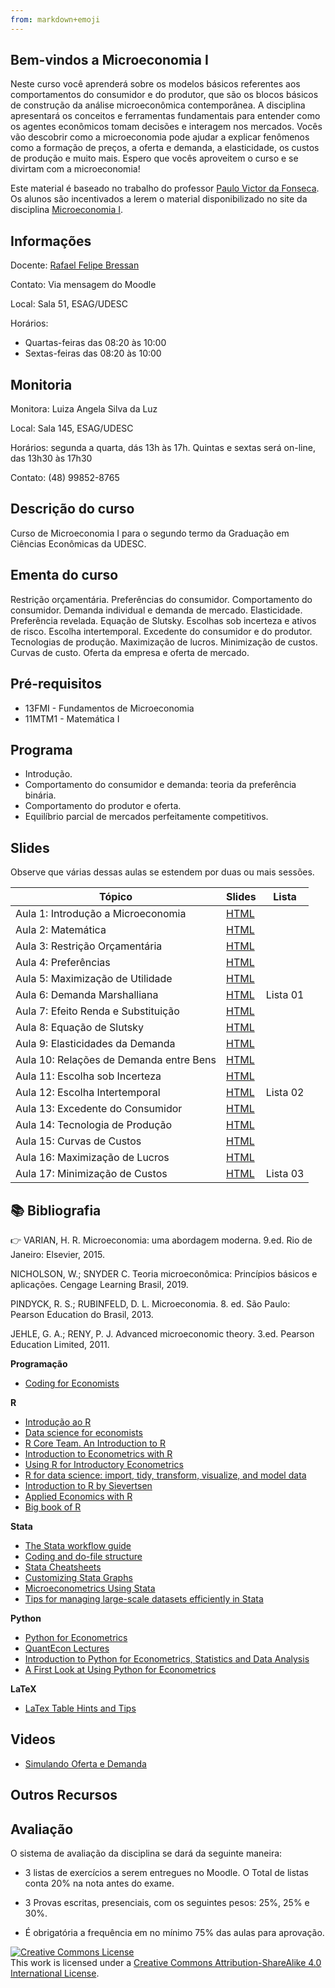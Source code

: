 ```yaml
---
from: markdown+emoji
---
```

## Bem-vindos a Microeconomia I

Neste curso você aprenderá sobre os modelos básicos referentes aos comportamentos do consumidor e do produtor, que são os blocos básicos de construção da análise microeconômica contemporânea. A disciplina apresentará os conceitos e ferramentas fundamentais para entender como os agentes econômicos tomam decisões e interagem nos mercados. Vocês vão descobrir como a microeconomia pode ajudar a explicar fenômenos como a formação de preços, a oferta e demanda, a elasticidade, os custos de produção e muito mais. Espero que vocês aproveitem o curso e se divirtam com a microeconomia!

Este material é baseado no trabalho do professor [Paulo Victor da Fonseca](https://pvfonseca.github.io). Os alunos são incentivados a lerem o material disponibilizado no site da disciplina [Microeconomia I](https://pvfonseca.github.io/teaching/micro/).


## Informações

Docente: <a href="https://rafaelbressan.netlify.app"> Rafael Felipe Bressan </a>

Contato: Via mensagem do Moodle

Local: Sala 51, ESAG/UDESC

Horários:

* Quartas-feiras das 08:20 às 10:00
* Sextas-feiras das 08:20 às 10:00

## Monitoria

Monitora: Luiza Angela Silva da Luz

Local: Sala 145, ESAG/UDESC

Horários: segunda a quarta, dás 13h às 17h. Quintas e sextas será on-line, das 13h30 às 17h30

Contato: (48) 99852-8765
 
## Descrição do curso

Curso de Microeconomia I para o segundo termo da Graduação em Ciências Econômicas da UDESC.

## Ementa do curso

Restrição orçamentária. Preferências do consumidor. Comportamento do consumidor. Demanda individual e demanda de mercado. Elasticidade. Preferência revelada. Equação de Slutsky. Escolhas sob incerteza e ativos de risco. Escolha intertemporal. Excedente do consumidor e do produtor. Tecnologias de produção. Maximização de lucros. Minimização de custos. Curvas de custo. Oferta da empresa e oferta de mercado.</p>

## Pré-requisitos

* 13FMI - Fundamentos de Microeconomia
* 11MTM1 - Matemática I

## Programa

* Introdução.
* Comportamento do consumidor e demanda: teoria da preferência binária.
* Comportamento do produtor e oferta.
* Equilíbrio parcial de mercados perfeitamente competitivos.

## Slides

Observe que várias dessas aulas se estendem por duas ou mais sessões.

| Tópico                                                   | Slides                                                                                                              | Lista                                                                                                   |
|----------------------------------------------------------|---------------------------------------------------------------------------------------------------------------------|---------------------------------------------------------------------------------------------------------|
| Aula 1: Introdução a Microeconomia | [HTML](https://raw.githack.com/rfbressan/micro1/master/src/slides/Aula01-Introducao.html)   | |
| Aula 2: Matemática | [HTML](https://raw.githack.com/rfbressan/micro1/master/src/slides/Aula02-matematica.html) | |
| Aula 3: Restrição Orçamentária | [HTML](https://raw.githack.com/rfbressan/micro1/master/src/slides/Aula03-RestricaoOrcamentaria.html) | |
| Aula 4: Preferências | [HTML](https://raw.githack.com/rfbressan/micro1/master/src/slides/Aula04-Preferencias.html) | |
| Aula 5: Maximização de Utilidade | [HTML](https://raw.githack.com/rfbressan/micro1/master/src/slides/Aula05-maximizacao-utilidade.html) | |
| Aula 6: Demanda Marshalliana | [HTML](https://raw.githack.com/rfbressan/micro1/master/src/slides/Aula06-demanda-marshalliana.html) | Lista 01|
| Aula 7: Efeito Renda e Substituição | [HTML](https://raw.githack.com/rfbressan/micro1/master/src/slides/Aula07-Efeito-Renda.html) | |
| Aula 8: Equação de Slutsky | [HTML](https://raw.githack.com/rfbressan/micro1/master/src/slides/Aula08-Slutsky.html) | |
| Aula 9: Elasticidades da Demanda | [HTML](https://raw.githack.com/rfbressan/micro1/master/src/slides/Aula09-Elasticidade-Demanda.html) | |
| Aula 10: Relações de Demanda entre Bens | [HTML](https://raw.githack.com/rfbressan/micro1/master/src/slides/Aula10-Relacoes-Demanda.html) | |
| Aula 11: Escolha sob Incerteza | [HTML](https://raw.githack.com/rfbressan/micro1/master/src/slides/Aula11-Incerteza.html) | |
| Aula 12: Escolha Intertemporal | [HTML](https://raw.githack.com/rfbressan/micro1/master/src/slides/Aula12-Intertemporal.html) | Lista 02 |
| Aula 13: Excedente do Consumidor | [HTML](https://raw.githack.com/rfbressan/micro1/master/src/slides/Aula13-Excedente.html) | |
| Aula 14: Tecnologia de Produção | [HTML](https://raw.githack.com/rfbressan/micro1/master/src/slides/Aula14-Tecnologia.html) | |
| Aula 15: Curvas de Custos | [HTML](https://raw.githack.com/rfbressan/micro1/master/src/slides/Aula15-Custos.html) | |
| Aula 16: Maximização de Lucros | [HTML](https://raw.githack.com/rfbressan/micro1/master/src/slides/Aula16-Maximizacao-Lucros.html) | |
| Aula 17: Minimização de Custos | [HTML](https://raw.githack.com/rfbressan/micro1/master/src/slides/Aula17-Minimizacao-Custos.html) | Lista 03 |



## :books: Bibliografia 

👉 VARIAN, H. R. Microeconomia: uma abordagem moderna. 9.ed. Rio de Janeiro: Elsevier, 2015.

NICHOLSON, W.; SNYDER C. Teoria microeconômica: Princípios básicos e aplicações. Cengage Learning Brasil, 2019.

PINDYCK, R. S.; RUBINFELD, D. L. Microeconomia. 8. ed. São Paulo: Pearson Education do Brasil, 2013.

JEHLE, G. A.; RENY, P. J. Advanced microeconomic theory. 3.ed. Pearson Education Limited, 2011.


**Programação**

* [Coding for Economists](https://aeturrell.github.io/coding-for-economists/intro.html)

**R**

* [Introdução ao R](http://www.lampada.uerj.br/introducaoaor)
* [Data science for economists](https://github.com/uo-ec607/lectures)
* [R Core Team. An Introduction to R](https://cran.r-project.org/doc/manuals/r-release/R-intro.html)
* [Introduction to Econometrics with R](https://www.econometrics-with-r.org/)
* [Using R for Introductory Econometrics](http://urfie.net/)
* [R for data science: import, tidy, transform, visualize, and model data](https://r4ds.had.co.nz/)
* [Introduction to R by Sievertsen](https://hhsievertsen.shinyapps.io/r_introduction/)
* [Applied Economics with R](https://hhsievertsen.github.io/applied_econ_with_r/)
* [Big book of R](https://www.bigbookofr.com/index.html)

**Stata**

* [The Stata workflow guide](https://medium.com/the-stata-guide/the-stata-workflow-guide-52418ce35006)
* [Coding and do-file structure](https://github.com/michaelstepner/healthinequality-code/tree/main/code)
* [Stata Cheatsheets](https://www.stata.com/bookstore/stata-cheat-sheets/)
* [Customizing Stata Graphs](https://repec.sowi.unibe.ch/files/wp30/Jann-2018-grstyle-set.pdf)
* [Microeconometrics Using Stata](https://cameron.econ.ucdavis.edu/musbook/MUS2_Draft_Contents_November_2020.pdf)
* [Tips for managing large-scale datasets efficiently in Stata](https://www.peretaberner.eu/tips-for-managing-large-scale-datasets-efficiently-in-stata/)

**Python**

* [Python for Econometrics](https://pyecon.org/down/pyecon.pdf)
* [QuantEcon Lectures](https://quantecon.org/projects/#filter=lecture)
* [Introduction to Python for Econometrics, Statistics and Data Analysis](https://www.kevinsheppard.com/teaching/python/notes/)
* [A First Look at Using Python for Econometrics](https://www.youtube.com/watch?v=kltX6XofxG0)

**LaTeX**

* [LaTex Table Hints and Tips](https://statatexblog.com/wp-content/uploads/2013/09/tabletricks_latex.pdf)


## Videos

- [Simulando Oferta e Demanda](https://www.youtube.com/watch?v=PNtKXWNKGN8&list=FLVIGhwoNuZMQ2AhkfKZfJWg&index=1)

## Outros Recursos



## Avaliação

O sistema de avaliação da disciplina se dará da seguinte maneira:

- 3 listas de exercícios a serem entregues no Moodle. O Total de listas conta 20% na nota antes do exame.

- 3 Provas escritas, presenciais, com os seguintes pesos: 25%, 25% e 30%.

- É obrigatória a frequência em no mínimo 75% das aulas para aprovação.


<a rel="license" href="http://creativecommons.org/licenses/by-sa/4.0/"><img alt="Creative Commons License" style="border-width:0" src="https://i.creativecommons.org/l/by-sa/4.0/88x31.png" /></a><br />This work is licensed under a <a rel="license" href="http://creativecommons.org/licenses/by-sa/4.0/">Creative Commons Attribution-ShareAlike 4.0 International License</a>.

